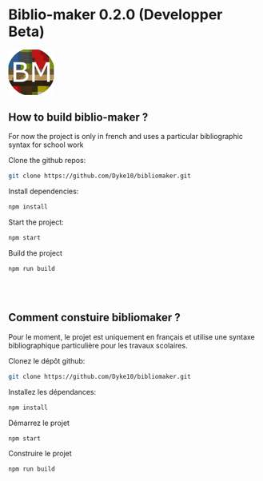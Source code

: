 # Biblio-maker 0.2.0 (Developper Beta)

<img src="https://raw.githubusercontent.com/Dyke10/bibliomaker/master/icon.png" width=18%>

## How to build biblio-maker ?

For now the project is only in french and uses a particular bibliographic syntax for school work

Clone the github repos:
```bash
git clone https://github.com/Dyke10/bibliomaker.git
```

Install dependencies:

```bash
npm install
```

Start the project:

```bash
npm start
```
Build the project
```bash
npm run build
```
<br></br>

## Comment constuire bibliomaker ?

Pour le moment, le projet est uniquement en français et utilise une syntaxe bibliographique particulière pour les travaux scolaires.

Clonez le dépôt github:
```bash
git clone https://github.com/Dyke10/bibliomaker.git
```

Installez les dépendances:

```bash
npm install
```

Démarrez le projet

```bash
npm start
```
Construire le projet
```bash
npm run build
```
